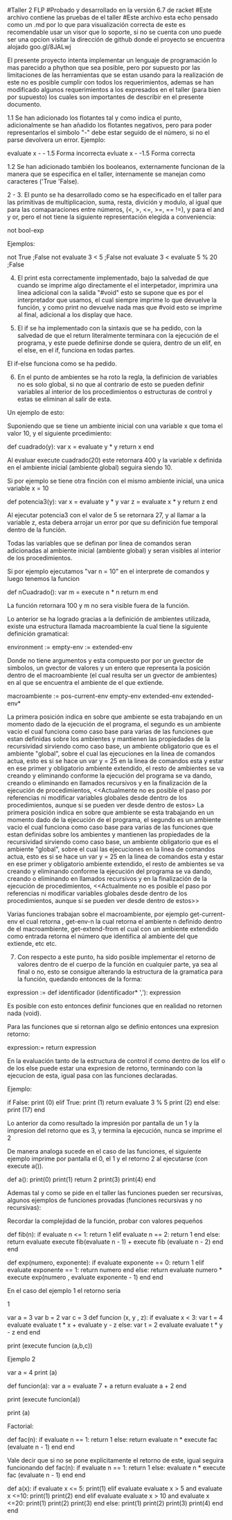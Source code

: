 #Taller 2 FLP
#Probado y desarrollado en la versión 6.7 de racket
#Este archivo contiene las pruebas de el taller
#Este archivo esta echo pensado como  un .md por lo que para visualización correcta de este es recomendable usar un visor que lo soporte, si no se cuenta con uno puede ser una opcion visitar la dirección de github donde el proyecto se encuentra alojado goo.gl/8JALwj

El presente proyecto intenta implementar un lenguaje de programación lo mas parecido a phython que sea posible, pero por supuesto por las limitaciones de las herramientas que se estan usando para la realización de este no es posible cumplir con todos los requerimientos, ademas se han modificado algunos requerimientos a los expresados en el taller (para bien por supuesto) los cuales son importantes de describir en el presente documento.

1.1 Se han adicionado los flotantes tal y como indica el punto, adicionalmente se han añadido los flotantes negativos, pero para poder representarlos el simbolo "-" debe estar seguido de el número, si no el parse devolvera un error. 
Ejemplo:

evaluate x - - 1.5   Forma incorrecta
evluate x - -1.5     Forma correcta

1.2 Se han adicionado también los booleanos, externamente funcionan de la manera que se especifica en el taller, internamente se manejan como caracteres ('True  'False).

2 - 3. El punto se ha desarrollado como se ha especificado en el taller para las primitivas de multiplicacion, suma, resta, divición y modulo, al igual que para las comaparaciones entre números, (<, >, <=, >=, == !=), y para el and y or, pero el not tiene la siguiente representación elegida a conveniencia:

not bool-exp

Ejemplos:

not True	;False
not evaluate 3 < 5	;False
not evaluate 3 < evaluate 5 %  20	;False

4. El print esta correctamente implementado,  bajo la salvedad de que cuando se imprime algo directamente el el interpetador, imprimira una linea adicional con la salida "#void" esto se supone que es por el interpretador que usamos, el cual siempre imprime lo que devuelve la función, y como print no devuelve nada mas que #void esto se imprime al final, adicional a los display que hace.

5. El if se ha implementado con la sintaxis que se ha pedido, con la salvedad de que el return literalmente terminara con la ejecución de el programa, y este puede definirse donde se quiera, dentro de un elif, en el else, en el if, funciona en todas partes.

El if-else funciona como se ha pedido.

6. En el punto de ambientes se ha roto la regla, la definicion de variables no es solo global, si no que al contrario de esto se pueden definir variables al interior de los procedimientos o estructuras de control y estas se eliminan al salir de esta.

Un ejemplo de esto:

Suponiendo que se tiene un ambiente inicial con una variable x que toma el valor 10, y el siguiente prcedimiento:

def cuadrado(y):
	var x = evaluate y * y
	return x
end

Al evaluar execute cuadrado(20) este retornara 400 y la variable x definida en el ambiente inicial (ambiente global) seguira siendo 10.

Si por ejemplo se tiene otra finción con el mismo ambiente inicial, una unica variable x = 10

def potencia3(y):
	var x = evaluate y * y
	var z = evaluate x * y
	return z
end

Al ejecutar potencia3 con el valor de 5 se retornara 27, y al llamar a la variable z, esta debera arrojar un error por que su definición fue temporal dentro de la función.

Todas las variables que se definan por linea de comandos seran adicionadas al ambiente inicial (ambiente global) y seran visibles al interior de los procedimientos.

Si por ejemplo ejecutamos "var n = 10" en el interprete de comandos y luego tenemos la funcion 

def nCuadrado():
	var m = execute n * n
	return m
end

La función retornara 100 y m no sera visible fuera de la función.

Lo anterior se ha logrado gracias a la definición de ambientes utilizada, existe una estructura llamada macroambiente la cual tiene la siguiente definición gramatical:

environment  := empty-env
			 := extended-env

Donde <enpty-env> no tiene argumentos y <extended-env> esta compuesto por por un gvector de simbolos, un gvector de valores y un entero que representa la posición dentro de el macroambiente (el cual resulta ser un gvector de ambientes) en al que se encuentra el ambiente de el que extiende.

macroambiente := pos-current-env empty-env extended-env extended-env* 

La primera posición indica en sobre que ambiente se esta trabajando en un momento dado de la ejecución de el programa, el segundo es un ambiente vacio el cual funciona como caso base para varias de las funciones que estan definidas sobre los ambientes y mantienen las propiedades de la recursividad sirviendo como caso base, un ambiente obligatorio que es el ambiente "global", sobre el cual las ejecuciones en la linea de comandos actua, esto es si se hace un var y = 25 en la linea de comandos esta y estar en ese primer y obligatorio ambiente extendido, el resto de ambientes se va creando y eliminando conforme la ejecución del programa se va dando, creando o eliminando en llamados recursivos y en la finalización de la ejecución de procedimientos, <<Actualmente no es posible el paso por referencias ni modificar variables globales desde dentro de los procedimientos, aunque si se pueden ver desde dentro de estos>
La primera posición indica en sobre que ambiente se esta trabajando en un momento dado de la ejecución de el programa, el segundo es un ambiente vacio el cual funciona como caso base para varias de las funciones que estan definidas sobre los ambientes y mantienen las propiedades de la recursividad sirviendo como caso base, un ambiente obligatorio que es el ambiente "global", sobre el cual las ejecuciones en la linea de comandos actua, esto es si se hace un var y = 25 en la linea de comandos esta y estar en ese primer y obligatorio ambiente extendido, el resto de ambientes se va creando y eliminando conforme la ejecución del programa se va dando, creando o eliminando en llamados recursivos y en la finalización de la ejecución de procedimientos, <<Actualmente no es posible el paso por referencias ni modificar variables globales desde dentro de los procedimientos, aunque si se pueden ver desde dentro de estos>> 

Varias funciones trabajan sobre el macroambiente, por ejemplo get-current-env el cual retorna <pos-curren-env>, get-env-n la cual retorna el ambiente n definido dentro de el macroambiente, get-extend-from el cual con un ambiente extendido como entrada retorna el número que identifica al ambiente del que extiende, etc etc.

7. Con respecto a este punto,  ha sido posible implementar el retorno de valores dentro de el cuerpo de la función en cualquier parte, ya sea al final o no, esto se consigue alterando la estructura de la gramatica para la función, quedando entonces de la forma:

expression := def identificador (identificador* ','):  expression 

Es posible con esto entonces definir funciones que en realidad no retornen nada (void).

Para las funciones que si retornan algo se definio entonces una expresion retorno:

expression:= return expression

En la evaluación tanto de la estructura de control if como dentro de los elif o de los else puede estar una expresion de retorno, terminando con la ejecucion de esta, igual pasa con las funciones declaradas.

Ejemplo:

if False: 
	print (0)
elif True:
	print (1)
	return evaluate 3 % 5
	print (2)
end
else:
	print (17)
end

Lo anterior da como resultado la impresión por pantalla de un 1 y la impresion del retorno que es 3, y termina la ejecución, nunca se imprime el 2

De manera analoga sucede en el caso de las funciones, el siguiente ejemplo imprime por pantalla el 0, el 1 y el retorno 2 al ejecutarse (con execute a()).

def a():
	print(0)
	print(1)
	return 2
	print(3)
	print(4)
end

Ademas tal y como se pide en el taller las funciones pueden ser recursivas, algunos ejemplos de funciones provadas (funciones recursivas y no recursivas):

Recordar la complejidad de la función, probar con valores pequeños

def fib(n):
	if evaluate n <= 1:
		return 1
	elif evaluate n == 2:
		return 1
	end
	else:
		return evaluate execute fib(evaluate n - 1) + execute fib (evaluate n - 2)
	end
end

def exp(numero, exponente):
	if evaluate exponente == 0:
 	return 1
	elif evaluate exponente == 1:
	return numero
	end
	else:
    return  evaluate numero * execute exp(numero , evaluate exponente - 1)
	end
end


En el caso del ejemplo 1 el retorno seria 

1
<void>


var a = 3
var b = 2
var c = 3
def funcion (x, y , z):
	if evaluate x < 3:
		var t = 4
		evaluate evaluate t * x + evaluate y - z
	else:
		var t = 2
		evaluate evaluate t * y - z 
	end
end

print (execute funcion (a,b,c))

Ejemplo 2

var a = 4
print (a)

def funcion(a):
	var a = evaluate 7 + a
	return evaluate a + 2
end

print (execute funcion(a))

print (a)

Factorial:

def fac(n):
	if evaluate n == 1:
	return 1
	else:
	return evaluate n * execute fac (evaluate n - 1)
	end
end

Vale decir que si no se pone explicitamente el retorno de este, igual seguira funcionando
def fac(n):
	if evaluate n == 1:
	return 1
	else:
	evaluate n * execute fac (evaluate n - 1)
	end
end

def a(x):
	if evaluate x <= 5:
		print(1)
	elif evaluate evaluate x > 5 and evaluate x <=10:
		print(1)
		print(2)
	end
	elif evaluate evaluate x > 10 and evaluate x <=20:
		print(1)
		print(2)
		print(3)
	end
	else:
		print(1)
		print(2)
		print(3)
		print(4)
	end
end
